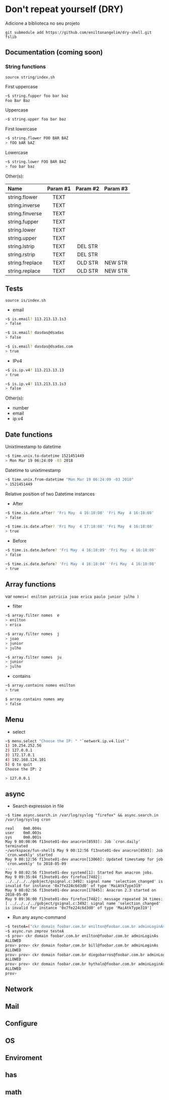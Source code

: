 # Don't repeat yourself (DRY)

Adicione a biblioteca no seu projeto

```
git submodule add https://github.com/eniltonangelim/dry-shell.git fslib
```

## Documentation (coming soon)


### String functions

`source string/index.sh`

First uppercase

```bash
~$ string.fupper foo bar baz
Foo Bar Baz
```

Uppercase

```bash
~$ string.upper foo bar baz
```

First lowercase

```bash
~$ string.flower FOO BAR BAZ
> fOO bAR bAZ
```

Lowercase

```bash
~$ string.lower FOO BAR BAZ
> foo bar baz
```

Other(s):

| Name             | Param #1 | Param #2 | Param #3 |
|:-----------------|:--------:|:--------:|:--------:|
| string.flower    |   TEXT   |          |          |
| string.inverse   |   TEXT   |          |          |
| string.finverse  |   TEXT   |          |          |
| string.fupper    |   TEXT   |          |          |
| string.lower     |   TEXT   |          |          |
| string.upper     |   TEXT   |          |          |
| string.lstrip    |   TEXT   | DEL STR  |          |
| string.rstrip    |   TEXT   | DEL STR  |          |
| string.freplace  |   TEXT   | OLD STR  | NEW STR  |
| string.replace   |   TEXT   | OLD STR  | NEW STR  |


## Tests

`source is/index.sh`

- email


```bash
~$ is.email? 113.213.13.1s3
> false
```

```bash
~$ is.email? dasdas@dsadas
> false
```

```bash
~$ is.email? dasdas@dsadas.com
> true
```

- IPv4

```bash
~$ is.ip.v4? 113.213.13.13
> true
```

```bash
~$ is.ip.v4? 113.213.13.1s3
> false
```

Other(s):

- number
- email
- ip.v4

## Date functions

Unixtimestamp to datetime

```bash
~$ time.unix.to-datetime 1521451449
> Mon Mar 19 06:24:09 -03 2018
```

Datetime to unixtimestamp

```bash
~$ time.unix.from-datetime "Mon Mar 19 06:24:09 -03 2018"
> 1521451449
```

Relative position of two Datetime instances

- After

```bash
~$ time.is.date.after? 'Fri May  4 16:18:08' 'Fri May  4 16:18:08'
> false
```

```bash
~$ time.is.date.after? 'Fri May  4 17:18:08' 'Fri May  4 16:18:08'
> true
```

- Before

```bash 
~$ time.is.date.before? 'Fri May  4 16:18:09' 'Fri May  4 16:18:08'
> false
```

```bash
~$ time.is.date.before? 'Fri May  4 16:18:04' 'Fri May  4 16:18:08'
> true
```

## Array functions

var `nomes=( enilton patricia joao erica paulo junior julho )`

- filter

```bash
~$ array.filter nomes  e
> enilton
> erica
```

```bash
~$ array.filter nomes  j
> joao
> junior
> julho
```

```bash
~$ array.filter nomes  ju
> junior
> julho
```

- contains

```bash
~$ array.contains nomes enilton
> true
```

```bash
$ array.contains nomes amy
> false
```

## Menu

- select

```bash
~$ menu.select "Choose the IP: " "`network.ip.v4.list`"
1) 10.254.252.56
2) 127.0.0.1
3) 172.17.0.1
4) 192.168.124.101
5) Q to quit
Choose the IP: 2

> 127.0.0.1
```

## async


- Search expression in file

`~$ time async.search.in /var/log/syslog "firefox" && async.search.in /var/log/syslog cron`

```text
real    0m0.004s
user    0m0.003s
sys     0m0.001s
May 9 00:08:06 f13note01-dev anacron[8593]: Job `cron.daily' terminated
~/workspace/fun-shell$ May 9 00:12:56 f13note01-dev anacron[8593]: Job `cron.weekly' started
May 9 00:12:56 f13note01-dev anacron[13060]: Updated timestamp for job `cron.weekly' to 2018-05-09
...
May 9 08:02:56 f13note01-dev systemd[1]: Started Run anacron jobs.
May 9 09:35:04 f13note01-dev firefox[7482]: ../../../../gobject/gsignal.c:3492: signal name 'selection_changed' is invalid for instance '0x7fe224c6d3d0' of type 'MaiAtkType319'
May 9 08:02:56 f13note01-dev anacron[17845]: Anacron 2.3 started on 2018-05-09
May 9 09:36:00 f13note01-dev firefox[7482]: message repeated 34 times: [ ../../../../gobject/gsignal.c:3492: signal name 'selection_changed' is invalid for instance '0x7fe224c6d3d0' of type 'MaiAtkType319']
```

- Run any async-command

```bash
~$ testeA=("ckr domain foobar.com.br enilton@foobar.com.br adminLoginAs" "ckr domain foobar.com.br bill@foobar.com.br adminLoginAs" "ckr domain foobar.com.br diegobarros@foobar.com.br adminLoginAs" "ckr domain foobar.com.br hythalo@foobar.com.br adminLoginAs")
~$ async.run zmprov testeA
~$ prov> ckr domain foobar.com.br enilton@foobar.com.br adminLoginAs
ALLOWED
prov> prov> ckr domain foobar.com.br bill@foobar.com.br adminLoginAs
ALLOWED
prov> prov> ckr domain foobar.com.br diegobarros@foobar.com.br adminLoginAs
ALLOWED
prov> prov> ckr domain foobar.com.br hythalo@foobar.com.br adminLoginAs
ALLOWED
prov> 
```

## Network

## Mail

## Configure

## OS

## Enviroment

## has

## math